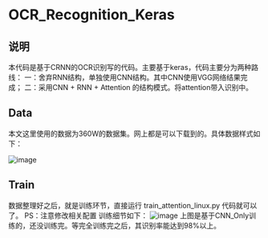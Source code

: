 # OCR_Recognition_Keras
## 说明
本代码是基于CRNN的OCR识别写的代码。主要基于keras，代码主要分为两种路线：
一：舍弃RNN结构，单独使用CNN结构。其中CNN使用VGG网络结果完成；
二：采用CNN + RNN + Attention 的结构模式。将attention带入识别中。

## Data
本文这里使用的数据为360W的数据集。网上都是可以下载到的。具体数据样式如下：

![image](https://github.com/Tian14267/OCR_Recognition_Keras/tree/master/images/data.png)

## Train
数据整理好之后，就是训练环节，直接运行 train_attention_linux.py 代码就可以了。
PS：注意修改相关配置
训练细节如下：
![image](https://github.com/Tian14267/OCR_Recognition_Keras/tree/master/images/train.png)
上图是基于CNN_Only训练的，还没训练完。等完全训练完之后，其识别率能达到98%以上。
